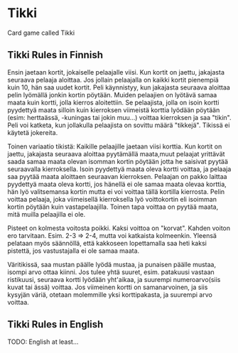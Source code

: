 # Tikki

Card game called Tikki

## Tikki Rules in Finnish

Ensin jaetaan kortit, jokaiselle pelaajalle viisi. Kun kortit on jaettu, jakajasta seuraava pelaaja aloittaa. Jos jollain pelaajalla on kaikki kortit pienempiä kuin 10, hän saa uudet kortit. Peli käynnistyy, kun jakajasta seuraava aloittaa pelin lyömällä jonkin kortin pöytään. Muiden pelaajien on lyötävä samaa maata kuin kortti, jolla kierros aloitettiin. Se pelaajista, jolla on isoin kortti pyydettyä maata silloin kuin kierroksen viimeistä korttia lyödään pöytään (esim: herttaässä, -kuningas tai jokin muu...) voittaa kierroksen ja saa "tikin". Peli voi katketa, kun jollakulla pelaajista on sovittu määrä "tikkejä". Tikissä ei käytetä jokereita.

Toinen variaatio tikistä: Kaikille pelaajille jaetaan viisi korttia. Kun kortit on jaettu, jakajasta seuraava aloittaa pyytämällä maata,muut pelaajat yrittävät saada samaa maata olevan isomman kortin pöytään jotta he saisivat pyytää seuraavalla kierroksella. Isoin pyydettyä maata oleva kortti voittaa, ja pelaaja saa pyytää maata aloittaen seuraavan kierroksen. Pelaajan on pakko laittaa pyydettyä maata oleva kortti, jos hänellä ei ole samaa maata olevaa korttia, hän lyö valitsemansa kortin mutta ei voi voittaa tällä kortilla kierrosta. Pelin voittaa pelaaja, joka viimeisellä kierroksella lyö voittokortin eli isoimman kortin pöytään kuin vastapelaajilla. Toinen tapa voittaa on pyytää maata, mitä muilla pelaajilla ei ole.

Pisteet on kolmesta voitosta poikki. Kaksi voittoa on "korvat". Kahden voiton ero tarvitaan. Esim. 2-3 => 2-4, mutta voi katkaista kolmeenkin. Yleensä pelataan myös säännöllä, että kakkoseen lopettamalla saa heti kaksi pistettä, jos vastustajalla ei ole samaa maata.

Väritikissä, saa mustan päälle lyödä mustaa, ja punaisen päälle mustaa, isompi arvo ottaa kiinni. Jos tulee yhtä suuret, esim. patakuusi vastaan ristikuusi, seuraava kortti lyödään yht'aikaa, ja suurempi numeroarvo(siis kuvat tai ässä) voittaa. Jos viimeinen kortti on samanarvoinen, ja siis kysyjän väriä, otetaan molemmille yksi korttipakasta, ja suurempi arvo voittaa. 

## Tikki Rules in English

TODO: English at least...
